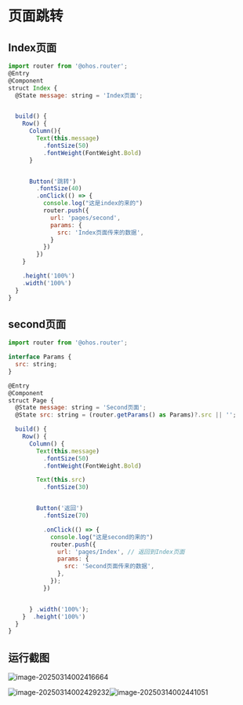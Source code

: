 # 页面跳转

## Index页面



```javascript
import router from '@ohos.router';
@Entry
@Component
struct Index {
  @State message: string = 'Index页面';


  build() {
    Row() {
      Column(){
        Text(this.message)
          .fontSize(50)
          .fontWeight(FontWeight.Bold)
      }


      Button('跳转')
        .fontSize(40)
        .onClick(() => {
          console.log("这是index的来的")
          router.push({
            url: 'pages/second',
            params: {
              src: 'Index页面传来的数据',
            }
          })
        })
    }

    .height('100%')
    .width('100%')
  }
}
```



## second页面

```javascript
import router from '@ohos.router';

interface Params {
  src: string;
}

@Entry
@Component
struct Page {
  @State message: string = 'Second页面';
  @State src: string = (router.getParams() as Params)?.src || '';

  build() {
    Row() {
      Column() {
        Text(this.message)
          .fontSize(50)
          .fontWeight(FontWeight.Bold)

        Text(this.src)
          .fontSize(30)


        Button('返回')
          .fontSize(70)

          .onClick(() => {
            console.log("这是second的来的")
            router.push({
              url: 'pages/Index', // 返回到Index页面
              params: {
                src: 'Second页面传来的数据',
              },
            });
          })


      } .width('100%');
    }  .height('100%')
  }
}
```

 ## 运行截图

![image-20250314002416664](C:\Users\lzx\AppData\Roaming\Typora\typora-user-images\image-20250314002416664.png)



![image-20250314002429232](C:\Users\lzx\AppData\Roaming\Typora\typora-user-images\image-20250314002429232.png)![image-20250314002441051](C:\Users\lzx\AppData\Roaming\Typora\typora-user-images\image-20250314002441051.png)